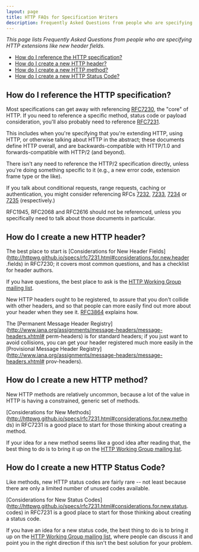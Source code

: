 ```yaml
---
layout: page
title: HTTP FAQs for Specification Writers
description: Frequently Asked Questions from people who are specifying HTTP extensions like new header fields
---
```


*This page lists Frequently Asked Questions from people who are specifying HTTP extensions like new header fields.*


<!-- START doctoc generated TOC please keep comment here to allow auto update -->
<!-- DON'T EDIT THIS SECTION, INSTEAD RE-RUN doctoc TO UPDATE -->

- [How do I reference the HTTP specification?](#how-do-i-reference-the-http-specification)
- [How do I create a new HTTP header?](#how-do-i-create-a-new-http-header)
- [How do I create a new HTTP method?](#how-do-i-create-a-new-http-method)
- [How do I create a new HTTP Status Code?](#how-do-i-create-a-new-http-status-code)

<!-- END doctoc generated TOC please keep comment here to allow auto update -->


## How do I reference the HTTP specification?

Most specifications can get away with referencing
[RFC7230](http://httpwg.github.io/specs/rfc7230.html), the "core" of HTTP. If
you need to reference a specific method, status code or payload consideration,
you'll also probably need to reference
[RFC7231](http://httpwg.github.io/specs/rfc7231.html).

This includes when you're specifying that you're extending HTTP, using HTTP, or
otherwise talking about HTTP in the abstract; these documents define HTTP
overall, and are backwards-compatible with HTTP/1.0 and forwards-compatible
with HTTP/2 (and beyond). 

There isn't any need to reference the HTTP/2 specification directly, unless
you're doing something specific to it (e.g., a new error code, extension frame
type or the like).

If you talk about conditional requests, range requests, caching or
authentication, you might consider referencing RFCs
[7232](http://httpwg.github.io/specs/rfc7232.html),
[7233](http://httpwg.github.io/specs/rfc7233.html),
[7234](http://httpwg.github.io/specs/rfc7234.html) or
[7235](http://httpwg.github.io/specs/rfc7235.html) (respectively.)

RFC1945, RFC2068 and RFC2616 should not be referenced, unless you specifically need to talk about those documents in particular. 

## How do I create a new HTTP header?

The best place to start is [Considerations for New Header
Fields](http://httpwg.github.io/specs/rfc7231.html#considerations.for.new.header
.fields) in RFC7230; it covers most common questions, and has a checklist for
header authors.

If you have questions, the best place to ask is the [HTTP Working Group mailing
list](http://lists.w3.org/Archives/Public/ietf-http-wg/).

New HTTP headers ought to be registered, to assure that you don't collide with
other headers, and so that people can more easily find out more about your
header when they see it. [RFC3864](http://tools.ietf.org/html/rfc3864) explains
how.

The [Permanent Message Header
Registry](http://www.iana.org/assignments/message-headers/message-headers.xhtml#
perm-headers) is for standard headers; if you just want to avoid collisions,
you can get your header registered much more easily in the [Provisional Message
Header
Registry](http://www.iana.org/assignments/message-headers/message-headers.xhtml#
prov-headers).


## How do I create a new HTTP method?

New HTTP methods are relatively uncommon, because a lot of the value in HTTP is
having a constrained, generic set of methods.

[Considerations for New
Methods](http://httpwg.github.io/specs/rfc7231.html#considerations.for.new.metho
ds) in RFC7231 is a good place to start for those thinking about creating a
method.

If your idea for a new method seems like a good idea after reading that, the
best thing to do is to bring it up on the [HTTP Working Group mailing
list](http://lists.w3.org/Archives/Public/ietf-http-wg/).


## How do I create a new HTTP Status Code?

Like methods, new HTTP status codes are fairly rare -- not least because there
are only a limited number of unused codes available.

[Considerations for New Status
Codes](http://httpwg.github.io/specs/rfc7231.html#considerations.for.new.status.
codes) in RFC7231 is a good place to start for those thinking about creating a
status code.

If you have an idea for a new status code, the best thing to do is to bring it
up on the [HTTP Working Group mailing
list](http://lists.w3.org/Archives/Public/ietf-http-wg/), where people can
discuss it and point you in the right direction if this isn't the best solution
for your problem.
